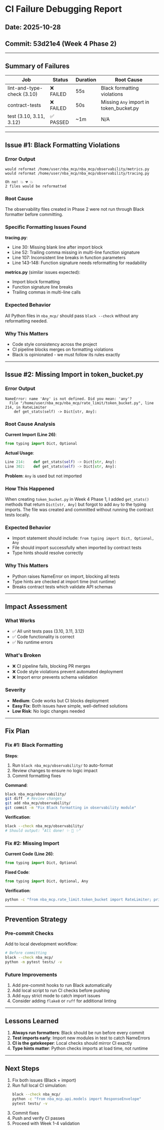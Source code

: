 # CI Failure Debugging Report

## Date: 2025-10-28
## Commit: 53d21e4 (Week 4 Phase 2)

---

## Summary of Failures

| Job | Status | Duration | Root Cause |
|-----|--------|----------|------------|
| lint-and-type-check (3.10) | ❌ FAILED | 55s | Black formatting violations |
| contract-tests | ❌ FAILED | 50s | Missing `Any` import in token_bucket.py |
| test (3.10, 3.11, 3.12) | ✅ PASSED | ~1m | N/A |

---

## Issue #1: Black Formatting Violations

### Error Output
```
would reformat /home/user/nba_mcp/nba_mcp/observability/metrics.py
would reformat /home/user/nba_mcp/nba_mcp/observability/tracing.py

Oh no! 💥 💔 💥
2 files would be reformatted
```

### Root Cause
The observability files created in Phase 2 were not run through Black formatter before committing.

### Specific Formatting Issues Found

**tracing.py**:
- Line 30: Missing blank line after import block
- Line 52: Trailing comma missing in multi-line function signature
- Line 107: Inconsistent line breaks in function parameters
- Line 143-148: Function signature needs reformatting for readability

**metrics.py** (similar issues expected):
- Import block formatting
- Function signature line breaks
- Trailing commas in multi-line calls

### Expected Behavior
All Python files in `nba_mcp/` should pass `black --check` without any reformatting needed.

### Why This Matters
- Code style consistency across the project
- CI pipeline blocks merges on formatting violations
- Black is opinionated - we must follow its rules exactly

---

## Issue #2: Missing Import in token_bucket.py

### Error Output
```
NameError: name 'Any' is not defined. Did you mean: 'any'?
  File "/home/user/nba_mcp/nba_mcp/rate_limit/token_bucket.py", line 214, in RateLimiter
    def get_stats(self) -> Dict[str, Any]:
```

### Root Cause Analysis

**Current Import (Line 26)**:
```python
from typing import Dict, Optional
```

**Actual Usage**:
```python
Line 214:    def get_stats(self) -> Dict[str, Any]:
Line 302:    def get_stats(self) -> Dict[str, Any]:
```

**Problem**: `Any` is used but not imported

### How This Happened
When creating `token_bucket.py` in Week 4 Phase 1, I added `get_stats()` methods that return `Dict[str, Any]` but forgot to add `Any` to the typing imports. The file was created and committed without running the contract tests locally.

### Expected Behavior
- Import statement should include: `from typing import Dict, Optional, Any`
- File should import successfully when imported by contract tests
- Type hints should resolve correctly

### Why This Matters
- Python raises NameError on import, blocking all tests
- Type hints are checked at import time (not runtime)
- Breaks contract tests which validate API schemas

---

## Impact Assessment

### What Works
- ✅ All unit tests pass (3.10, 3.11, 3.12)
- ✅ Code functionality is correct
- ✅ No runtime errors

### What's Broken
- ❌ CI pipeline fails, blocking PR merges
- ❌ Code style violations prevent automated deployment
- ❌ Import error prevents schema validation

### Severity
- **Medium**: Code works but CI blocks deployment
- **Easy Fix**: Both issues have simple, well-defined solutions
- **Low Risk**: No logic changes needed

---

## Fix Plan

### Fix #1: Black Formatting

**Steps**:
1. Run `black nba_mcp/observability/` to auto-format
2. Review changes to ensure no logic impact
3. Commit formatting fixes

**Command**:
```bash
black nba_mcp/observability/
git diff  # Review changes
git add nba_mcp/observability/
git commit -m "Fix Black formatting in observability module"
```

**Verification**:
```bash
black --check nba_mcp/observability/
# Should output: "All done! ✨ 🍰 ✨"
```

### Fix #2: Missing Import

**Current Code (Line 26)**:
```python
from typing import Dict, Optional
```

**Fixed Code**:
```python
from typing import Dict, Optional, Any
```

**Verification**:
```bash
python -c "from nba_mcp.rate_limit.token_bucket import RateLimiter; print('Import successful')"
```

---

## Prevention Strategy

### Pre-commit Checks
Add to local development workflow:
```bash
# Before committing
black --check nba_mcp/
python -m pytest tests/ -v
```

### Future Improvements
1. Add pre-commit hooks to run Black automatically
2. Add local script to run CI checks before pushing
3. Add `mypy` strict mode to catch import issues
4. Consider adding `flake8` or `ruff` for additional linting

---

## Lessons Learned

1. **Always run formatters**: Black should be run before every commit
2. **Test imports early**: Import new modules in test to catch NameErrors
3. **CI is the gatekeeper**: Local checks should mirror CI exactly
4. **Type hints matter**: Python checks imports at load time, not runtime

---

## Next Steps

1. Fix both issues (Black + import)
2. Run full local CI simulation:
   ```bash
   black --check nba_mcp/
   python -c "from nba_mcp.api.models import ResponseEnvelope"
   pytest tests/ -v
   ```
3. Commit fixes
4. Push and verify CI passes
5. Proceed with Week 1-4 validation
